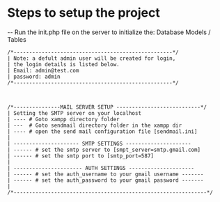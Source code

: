 # Steps to setup the project
 -- Run the init.php file on the server to initialize the:
 	Database
 	Models / Tables

 	/*---------------------------------------------------*/
 	| Note: a defult admin user will be created for login, 
 	| the login details is listed below.
 	| Email: admin@test.com
 	| password: admin
 	/*---------------------------------------------------*/



 	/*---------------MAIL SERVER SETUP ---------------------------*/
 	| Setting the SMTP server on your localhost
 	| ---- # Goto xampp directory folder
 	| ---  # Goto sendmail directory folder in the xampp dir
 	| ---- # open the send mail configuration file [sendmail.ini]
 	|
 	| --------------------- SMTP SETTINGS ---------------------
 	| ------ # set the smtp server to [smpt_server=smtp.gmail.com]
 	| ------ # set the smtp port to [smtp_port=587]
 	|
 	| ---------------------- AUTH SETTINGS ---------------------
 	| ------ # set the auth_username to your gmail username -------
 	| ------ # set the auth_password to your gmail password -------
 	|
 	/*--------------------------------------------------------------*/


 	

